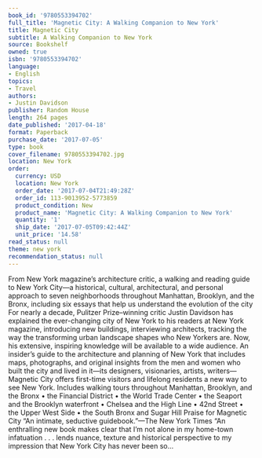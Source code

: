 ```yaml
---
book_id: '9780553394702'
full_title: 'Magnetic City: A Walking Companion to New York'
title: Magnetic City
subtitle: A Walking Companion to New York
source: Bookshelf
owned: true
isbn: '9780553394702'
language:
- English
topics:
- Travel
authors:
- Justin Davidson
publisher: Random House
length: 264 pages
date_published: '2017-04-18'
format: Paperback
purchase_date: '2017-07-05'
type: book
cover_filename: 9780553394702.jpg
location: New York
order:
  currency: USD
  location: New York
  order_date: '2017-07-04T21:49:28Z'
  order_id: 113-9013952-5773859
  product_condition: New
  product_name: 'Magnetic City: A Walking Companion to New York'
  quantity: '1'
  ship_date: '2017-07-05T09:42:44Z'
  unit_price: '14.58'
read_status: null
theme: new york
recommendation_status: null
---
```

From New York magazine’s architecture critic, a walking and reading guide to New York City—a historical, cultural, architectural, and personal approach to seven neighborhoods throughout Manhattan, Brooklyn, and the Bronx, including six essays that help us understand the evolution of the city For nearly a decade, Pulitzer Prize–winning critic Justin Davidson has explained the ever-changing city of New York to his readers at New York magazine, introducing new buildings, interviewing architects, tracking the way the transforming urban landscape shapes who New Yorkers are. Now, his extensive, inspiring knowledge will be available to a wide audience. An insider’s guide to the architecture and planning of New York that includes maps, photographs, and original insights from the men and women who built the city and lived in it—its designers, visionaries, artists, writers—Magnetic City offers first-time visitors and lifelong residents a new way to see New York. Includes walking tours throughout Manhattan, Brooklyn, and the Bronx • the Financial District • the World Trade Center • the Seaport and the Brooklyn waterfront • Chelsea and the High Line • 42nd Street • the Upper West Side • the South Bronx and Sugar Hill Praise for Magnetic City “An intimate, seductive guidebook.”—The New York Times “An enthralling new book makes clear that I’m not alone in my home-town infatuation . . . lends nuance, texture and historical perspective to my impression that New York City has never been so...

